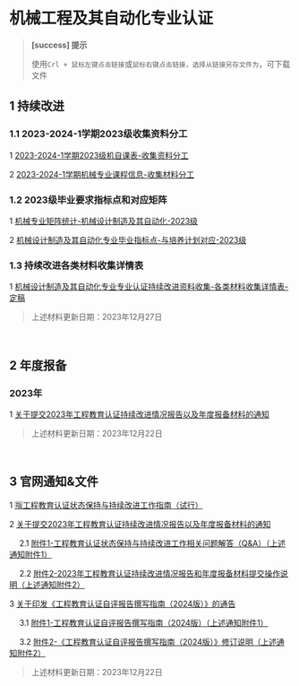 # 机械工程及其自动化专业认证

> **[success] 提示**
> 
> 使用`Crl + 鼠标左键点击链接`或`鼠标右键点击链接，选择从链接另存文件为`，可下载文件
> 


## 1 持续改进

### 1.1 2023-2024-1学期2023级收集资料分工

1 [2023-2024-1学期2023级机自课表-收集资料分工](./files/2023-2024-1学期2023级机自课表-收集资料分工.xlsx)

2 [2023-2024-1学期机械专业课程信息-收集材料分工](./files/2023-2024-1学期机械专业课程信息-收集材料分工.xlsx)


### 1.2 2023级毕业要求指标点和对应矩阵

1 [机械专业矩阵统计-机械设计制造及其自动化-2023级](./files/机械专业矩阵统计-机械设计制造及其自动化-2023级.xlsx)

2 [机械设计制造及其自动化专业毕业指标点-与培养计划对应-2023级](./files/机械设计制造及其自动化专业毕业指标点-与培养计划对应-2023级.docx)


### 1.3 持续改进各类材料收集详情表

1 [机械设计制造及其自动化专业专业认证持续改进资料收集-各类材料收集详情表-定稿](./files/机械设计制造及其自动化专业专业认证持续改进资料收集-各类材料收集详情表-定稿.docx)

> 上述材料更新日期：2023年12月27日


<br/>

## 2 年度报备

### 2023年

1 [关于提交2023年工程教育认证持续改进情况报告以及年度报备材料的通知](./files/工认协〔2023〕25号-关于提交2023年工程教育认证持续改进情况报告以及年度报备材料的通知.pdf)

> 上述材料更新日期：2023年12月22日


<br/>

## 3 官网通知&文件

1 [🈯工程教育认证状态保持与持续改进工作指南（试行）](./files/工程教育认证状态保持与持续改进工作指南（试行）.docx)

2 [关于提交2023年工程教育认证持续改进情况报告以及年度报备材料的通知](https://www.ceeaa.org.cn/gcjyzyrzxh/xwdt/tzgg56/634166/index.html)

  &emsp; 2.1 [附件1-工程教育认证状态保持与持续改进工作相关问题解答（Q&A）（上述通知附件1）](./files/附件1-工程教育认证状态保持与持续改进工作相关问题解答（Q&A）.pdf)

  &emsp; 2.2 [附件2-2023年工程教育认证持续改进情况报告和年度报备材料提交操作说明（上述通知附件2）](./files/附件2-2023年工程教育认证持续改进情况报告和年度报备材料提交操作说明.pdf)


3 [关于印发《工程教育认证自评报告撰写指南（2024版）》的通告](https://www.ceeaa.org.cn/gcjyzyrzxh/xwdt/tzgg56/634053/index.html)

  &emsp; 3.1 [附件1-工程教育认证自评报告撰写指南（2024版）（上述通知附件1）](./files/附件1-工程教育认证自评报告撰写指南（2024版）.docx)
  
  &emsp; 3.2 [附件2-《工程教育认证自评报告撰写指南（2024版）》修订说明（上述通知附件2）](./files/附件2-《工程教育认证自评报告撰写指南（2024%20版）》修订说明.pdf)

> 上述材料更新日期：2023年12月22日